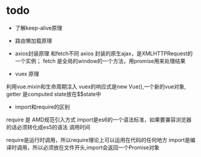 # todo

+ 了解keep-alive原理

+ 路由懒加载原理


+ axios封装原理 和fetch不同
axios 封装的原生ajax，是XMLHTTPRequest的一个实例；
fetch 是全局的window的一个方法，用promise用来处理结果

+ vuex 原理

利用vue.mixin和生命周期注入
vuex的响应式是new Vue(),一个新的vue对象,  getter 是computed
state放在$$state中

+ import和require的区别

require 是 AMD规范引入方式
import是es6的一个语法标准，如果要兼容浏览器的话必须转化成es5的语法
调用时间

require是运行时调用，所以require理论上可以运用在代码的任何地方
import是编译时调用，所以必须放在文件开头,import会返回一个Promise对象